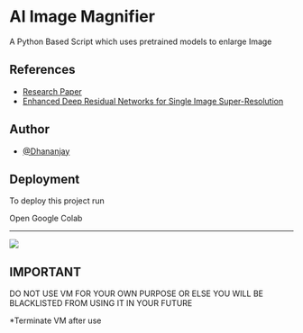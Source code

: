 
# AI Image Magnifier

A Python Based Script which uses pretrained models to enlarge Image


## References

 - [Research Paper](https://data.vision.ee.ethz.ch/cvl/DIV2K/)
 - [Enhanced Deep Residual Networks for Single Image Super-Resolution](https://arxiv.org/pdf/1707.02921.pdf)

  
## Author

- [@Dhananjay](https://github.com/Dhananjay-JSR)

  
## Deployment

To deploy this project run

Open Google Colab

---------------------------- 
[<img src="https://colab.research.google.com/assets/colab-badge.svg" align="center">](https://colab.research.google.com/github/Dhananjay-JSR/AI-Image-Resizer-and-bg-remover/blob/main/jupyter-notebook/AI_Image_Resizer_and_bg_remover.ipynb)

## IMPORTANT

DO NOT USE VM FOR YOUR OWN PURPOSE OR ELSE YOU WILL BE BLACKLISTED FROM USING IT IN YOUR FUTURE

*Terminate VM after use